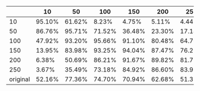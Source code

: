 |          | 10      | 50      | 100    | 150    | 200    | 250    | original |
|----------|---------|---------|--------|--------|--------|--------|----------|
| 10       | 95.10%  | 61.62%  | 8.23%  | 4.75%  | 5.11%  | 4.44%  | 28.62%   |
| 50       | 86.76%  | 95.71%  | 71.52% | 36.48% | 23.30% | 17.14% | 74.83%   |
| 100      | 47.92%  | 93.20%  | 95.66% | 91.10% | 80.48% | 64.70% | 86.80%   |
| 150      | 13.95%  | 83.98%  | 93.25% | 94.04% | 87.47% | 76.25% | 71.46%   |
| 200      | 6.38%   | 50.69%  | 86.21% | 91.67% | 89.82% | 81.75% | 54.70%   |
| 250      | 3.67%   | 35.49%  | 73.18% | 84.92% | 86.60% | 83.91% | 42.07%   |
| original | 52.16%  | 77.36%  | 74.70% | 70.94% | 62.68% | 51.37% | 94.47%   |
